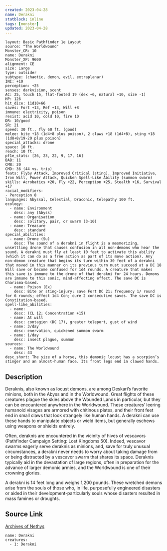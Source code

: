 ```yaml
---
created: 2023-04-28
name: Derakni
statblock: inline
tags: [monster]
updated: 2023-04-28
---
```

```statblock
layout: Basic Pathfinder 1e Layout
source: "The Worldwound"
Monster_CR: 10
name: Derakni
Monster_XP: 9600
alignment: CE
size: Large
type: outsider
subtype: (chaotic, demon, evil, extraplanar)
INI: +10
perception: +25
senses: darkvision, scent
AC: 25, touch 15, flat-footed 19 (dex +6, natural +10, size -1)
HP: 126
hit_dice: 11d10+66
saves: Fort +13, Ref +13, Will +8
immune: electricity, poison
resist: acid 10, cold 10, fire 10
DR: 10/good
SR: 21
speed: 30 ft., fly 60 ft. (good)
melee: bite +18 (1d4+8 plus poison), 2 claws +18 (1d4+8), sting +18 (1d8+8/19-20 plus poison)
special_attacks: drone
space: 10 ft.
reach: 10 ft.
pf1e_stats: [26, 23, 22, 9, 17, 16]
BAB: 11
CMB: 20
CMD: 36 (44 vs. trip)
feats: Flyby Attack, Improved Critical (sting), Improved Initiative, Iron Will, Power Attack, Quicken Spell-Like Ability (summon swarm)
skills: Acrobatics +20, Fly +22, Perception +25, Stealth +16, Survival +17
racial_modifiers:
- Perception 8
languages: Abyssal, Celestial, Draconic, telepathy 100 ft.
ecology:
  - name: Environment
    desc: any (Abyss)
  - name: Organisation
    desc: solitary, pair, or swarm (3-10)
  - name: Treasure
    desc: standard
special_abilities:
  - name: Drone (Su)
    desc: The sound of a derakni in flight is a mesmerizing, unsettling drone that causes confusion in all non-demons who hear the sound. A derakni must fly at least 10 feet to activate this ability (which it can do as a free action as part of its move action). Any non-demon creature that begins its turn within 30 feet of a derakni that moved in this manner on its previous turn must succeed at a DC 18 Will save or become confused for 1d4 rounds. A creature that makes this save is immune to the drone of that derakni for 24 hours. Demons are immune to this sonic, mind-affecting effect. The save DC is Charisma-based.
  - name: Poison (Ex)
    desc: Bite or sting-injury; save Fort DC 21; frequency 1/ round for 6 rounds; effect 1d4 Con; cure 2 consecutive saves. The save DC is Constitution-based.
spell-like_abilities:
  - name:
    desc: (CL 12; Concentration +15)
  - name: At will
    desc: contagion (DC 17), greater teleport, gust of wind
  - name: 3/day
    desc: enervation, quickened summon swarm
  - name: 1/day
    desc: insect plague, summon
sources:
  - name: The Worldwound
    desc: 43
desc_short: The size of a horse, this demonic locust has a scorpion’s stinger and an almost-human face. Its front legs end in clawed hands. 
```
## Description
Deraknis, also known as locust demons, are among Deskari’s favorite minions, both in the Abyss and in the Worldwound. Great flights of these creatures plague the skies above the Wounded Lands in particular, but they can be encountered anywhere in the Worldwound. These creatures’ leering humanoid visages are armored with chitinous plates, and their front feet end in small claws that look strangely like human hands. A derakni can use these hands to manipulate objects or wield items, but generally eschews using weapons or shields entirely. 

Often, deraknis are encountered in the vicinity of hives of vescavors (Pathfinder Campaign Setting: Lost Kingdoms 50). Indeed, vescavor swarms eagerly serve deraknis as minions, and, save for truly unusual circumstances, a derakni never needs to worry about taking damage from or being distracted by a vescavor swarm that shares its space. Deraknis typically aid in the devastation of large regions, often in preparation for the advance of larger demonic armies, and the Worldwound is one of their crowning glories. 

A derakni is 14 feet long and weighs 1,200 pounds. These wretched demons arise from the souls of those who, in life, purposefully engineered disasters or aided in their development-particularly souls whose disasters resulted in mass famines or droughts.
## Source Link
[Archives of Nethys](https://aonprd.com/MonsterDisplay.aspx?ItemName=Derakni)
```encounter-table
name: Derakni
creatures:
  - 1: Derakni
```
